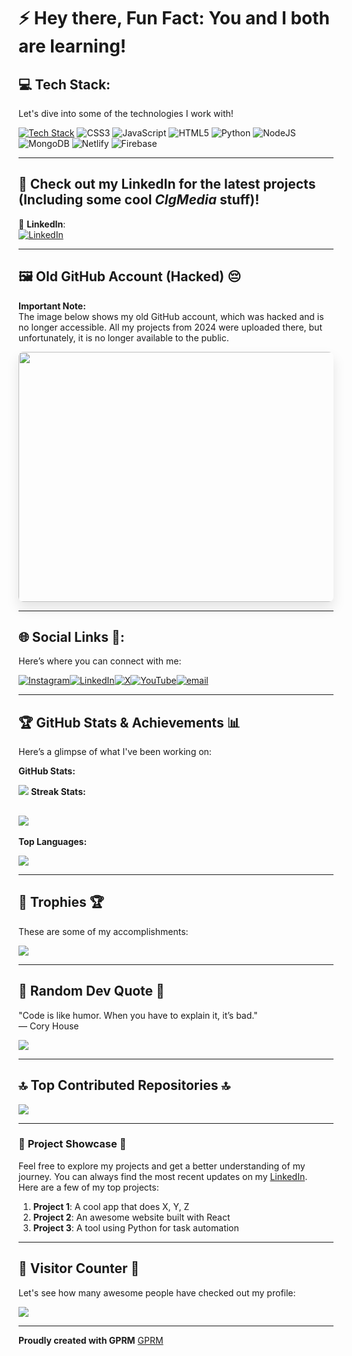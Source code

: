 # ⚡ **Hey there, Fun Fact:** You and I both are learning!

## 💻 **Tech Stack**:  
Let's dive into some of the technologies I work with!

[![Tech Stack](https://img.shields.io/badge/Tech%20Stack-%23F7DF1E.svg?logo=react&logoColor=white)](https://reactjs.org/) 
![CSS3](https://img.shields.io/badge/css3-%231572B6.svg?style=for-the-badge&logo=css3&logoColor=white) ![JavaScript](https://img.shields.io/badge/javascript-%23323330.svg?style=for-the-badge&logo=javascript&logoColor=%23F7DF1E) ![HTML5](https://img.shields.io/badge/html5-%23E34F26.svg?style=for-the-badge&logo=html5&logoColor=white) ![Python](https://img.shields.io/badge/python-3670A0?style=for-the-badge&logo=python&logoColor=ffdd54) 
![NodeJS](https://img.shields.io/badge/node.js-6DA55F?style=for-the-badge&logo=node.js&logoColor=white) ![MongoDB](https://img.shields.io/badge/MongoDB-%234ea94b.svg?style=for-the-badge&logo=mongodb&logoColor=white) 
![Netlify](https://img.shields.io/badge/netlify-%23000000.svg?style=for-the-badge&logo=netlify&logoColor=#00C7B7) ![Firebase](https://img.shields.io/badge/firebase-%23039BE5.svg?style=for-the-badge&logo=firebase)

---

## 📣 **Check out my LinkedIn** for the latest projects (Including some cool *ClgMedia* stuff)!

🔗 **LinkedIn**:  
[![LinkedIn](https://img.shields.io/badge/LinkedIn-%230077B5.svg?logo=linkedin&logoColor=white)](https://linkedin.com/in/shreya-gupta8697)

---

## 🖼️ **Old GitHub Account (Hacked)** 😔  
**Important Note:**  
The image below shows my old GitHub account, which was hacked and is no longer accessible. All my projects from 2024 were uploaded there, but unfortunately, it is no longer available to the public.

<a href="https://postimg.cc/ZWHRmrfT">
  <img src="https://i.postimg.cc/cJy8Qhw8/github.png" width="800" height="400" style="border-radius: 8px; box-shadow: 0px 10px 20px rgba(0,0,0,0.1);"/>
</a>

---

## 🌐 **Social Links** 📱:
Here’s where you can connect with me:  

[![Instagram](https://img.shields.io/badge/Instagram-%23E4405F.svg?logo=Instagram&logoColor=white)](https://instagram.com/shreyagupta_94s)[![LinkedIn](https://img.shields.io/badge/LinkedIn-%230077B5.svg?logo=linkedin&logoColor=white)](https://linkedin.com/in/shreya-gupta8697)[![X](https://img.shields.io/badge/X-black.svg?logo=X&logoColor=white)](https://x.com/Shreyag09068957)[![YouTube](https://img.shields.io/badge/YouTube-%23FF0000.svg?logo=YouTube&logoColor=white)](https://youtube.com/@@biglearnbigearn6027)[![email](https://img.shields.io/badge/Email-D14836?logo=gmail&logoColor=white)](mailto:shreyagupta8697@gmail.com)  

---

## 🏆 **GitHub Stats & Achievements** 📊  
Here’s a glimpse of what I've been working on:

**GitHub Stats:**

![](https://github-readme-stats.vercel.app/api?username=Shreya8697&theme=dark&hide_border=false&include_all_commits=true&count_private=true)
**Streak Stats:**

![](https://github-readme-streak-stats.herokuapp.com/?user=Shreya8697&theme=dark&hide_border=false)
---

**Top Languages:**

![](https://github-readme-stats.vercel.app/api/top-langs/?username=Shreya8697&theme=dark&hide_border=false&include_all_commits=true&count_private=true&layout=compact)

---

## 🏅 **Trophies** 🏆  
These are some of my accomplishments:

![](https://github-profile-trophy.vercel.app/?username=Shreya8697&theme=radical&no-frame=false&no-bg=true&margin-w=4)

---

## 💬 **Random Dev Quote** 💭  
"Code is like humor. When you have to explain it, it’s bad."  
— Cory House

![](https://quotes-github-readme.vercel.app/api?type=horizontal&theme=radical)

---

## 🔝 **Top Contributed Repositories** 🔝

![](https://github-contributor-stats.vercel.app/api?username=Shreya8697&limit=5&theme=dark&combine_all_yearly_contributions=true)

---

### 🚀 **Project Showcase** 🌟

Feel free to explore my projects and get a better understanding of my journey. You can always find the most recent updates on my [LinkedIn](https://linkedin.com/in/shreya-gupta8697).  
Here are a few of my top projects:

1. **Project 1**: A cool app that does X, Y, Z
2. **Project 2**: An awesome website built with React
3. **Project 3**: A tool using Python for task automation

---

## 🚨 **Visitor Counter** 👀  
Let's see how many awesome people have checked out my profile:  

[![](https://visitcount.itsvg.in/api?id=Shreya8697&icon=0&color=0)](https://visitcount.itsvg.in)

---

**Proudly created with GPRM** [GPRM](https://gprm.itsvg.in)
